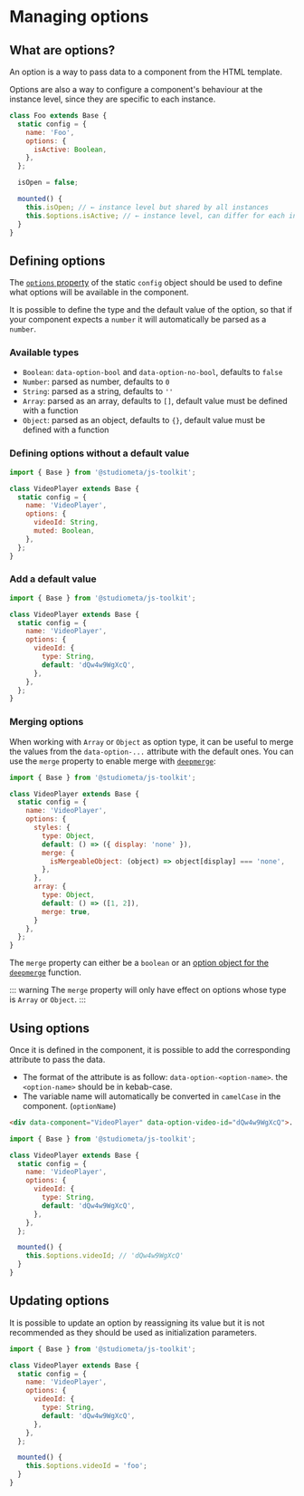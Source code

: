 # Managing options

## What are options?

An option is a way to pass data to a component from the HTML template.

Options are also a way to configure a component's behaviour at the instance level, since they are specific to each instance.

```js {12-13}
class Foo extends Base {
  static config = {
    name: 'Foo',
    options: {
      isActive: Boolean,
    },
  };

  isOpen = false;

  mounted() {
    this.isOpen; // ← instance level but shared by all instances
    this.$options.isActive; // ← instance level, can differ for each instance depending on the HTML
  }
}
```

## Defining options

The [`options` property](/api/configuration.html#config-options) of the static `config` object should be used to define what options will be available in the component.

It is possible to define the type and the default value of the option, so that if your component expects a `number` it will automatically be parsed as a `number`.

### Available types

- `Boolean`: `data-option-bool` and `data-option-no-bool`, defaults to `false`
- `Number`: parsed as number, defaults to `0`
- `String`: parsed as a string, defaults to `''`
- `Array`: parsed as an array, defaults to `[]`, default value must be defined with a function
- `Object`: parsed as an object, defaults to `{}`, default value must be defined with a function

### Defining options without a default value

```js {6-9}
import { Base } from '@studiometa/js-toolkit';

class VideoPlayer extends Base {
  static config = {
    name: 'VideoPlayer',
    options: {
      videoId: String,
      muted: Boolean,
    },
  };
}
```

### Add a default value

```js {6-11}
import { Base } from '@studiometa/js-toolkit';

class VideoPlayer extends Base {
  static config = {
    name: 'VideoPlayer',
    options: {
      videoId: {
        type: String,
        default: 'dQw4w9WgXcQ',
      },
    },
  };
}
```

### Merging options

When working with `Array` or `Object` as option type, it can be useful to merge the values from the `data-option-...` attribute with the default ones. You can use the `merge` property to enable merge with [`deepmerge`](https://github.com/TehShrike/deepmerge):

```js {10}
import { Base } from '@studiometa/js-toolkit';

class VideoPlayer extends Base {
  static config = {
    name: 'VideoPlayer',
    options: {
      styles: {
        type: Object,
        default: () => ({ display: 'none' }),
        merge: {
          isMergeableObject: (object) => object[display] === 'none',
        },
      },
      array: {
        type: Object,
        default: () => ([1, 2]),
        merge: true,
      }
    },
  };
}
```

The `merge` property can either be a `boolean` or an [option object for the `deepmerge`](https://github.com/TehShrike/deepmerge#options) function.

::: warning
The `merge` property will only have effect on options whose type is `Array` or `Object`.
:::

## Using options

Once it is defined in the component, it is possible to add the corresponding attribute to pass the data.

- The format of the attribute is as follow: `data-option-<option-name>`. the `<option-name>` should be in kebab-case.
- The variable name will automatically be converted in `camelCase` in the component. (`optionName`)

```html {2}
<div data-component="VideoPlayer" data-option-video-id="dQw4w9WgXcQ">...</div>
```

```js {15}
import { Base } from '@studiometa/js-toolkit';

class VideoPlayer extends Base {
  static config = {
    name: 'VideoPlayer',
    options: {
      videoId: {
        type: String,
        default: 'dQw4w9WgXcQ',
      },
    },
  };

  mounted() {
    this.$options.videoId; // 'dQw4w9WgXcQ'
  }
}
```

## Updating options

It is possible to update an option by reassigning its value but it is not recommended as they should be used as initialization parameters.

```js {15}
import { Base } from '@studiometa/js-toolkit';

class VideoPlayer extends Base {
  static config = {
    name: 'VideoPlayer',
    options: {
      videoId: {
        type: String,
        default: 'dQw4w9WgXcQ',
      },
    },
  };

  mounted() {
    this.$options.videoId = 'foo';
  }
}
```
